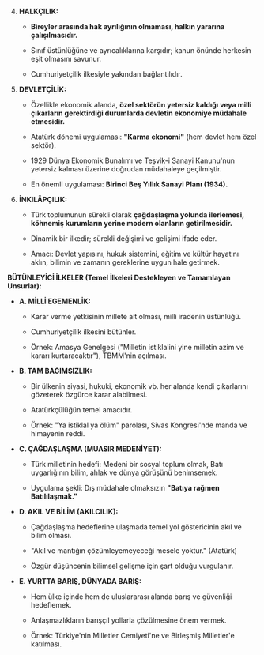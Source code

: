 
        
4. **HALKÇILIK:**
    
    - **Bireyler arasında hak ayrılığının olmaması, halkın yararına çalışılmasıdır.**
        
    - Sınıf üstünlüğüne ve ayrıcalıklarına karşıdır; kanun önünde herkesin eşit olmasını savunur.
        
    - Cumhuriyetçilik ilkesiyle yakından bağlantılıdır.
        
5. **DEVLETÇİLİK:**
    
    - Özellikle ekonomik alanda, **özel sektörün yetersiz kaldığı veya milli çıkarların gerektirdiği durumlarda devletin ekonomiye müdahale etmesidir.**
        
    - Atatürk dönemi uygulaması: **"Karma ekonomi"** (hem devlet hem özel sektör).
        
    - 1929 Dünya Ekonomik Bunalımı ve Teşvik-i Sanayi Kanunu'nun yetersiz kalması üzerine doğrudan müdahaleye geçilmiştir.
        
    - En önemli uygulaması: **Birinci Beş Yıllık Sanayi Planı (1934).**
        
6. **İNKILÂPÇILIK:**
    
    - Türk toplumunun sürekli olarak **çağdaşlaşma yolunda ilerlemesi, köhnemiş kurumların yerine modern olanların getirilmesidir.**
        
    - Dinamik bir ilkedir; sürekli değişimi ve gelişimi ifade eder.
        
    - Amacı: Devlet yapısını, hukuk sistemini, eğitim ve kültür hayatını aklın, bilimin ve zamanın gereklerine uygun hale getirmek.
        

**BÜTÜNLEYİCİ İLKELER (Temel İlkeleri Destekleyen ve Tamamlayan Unsurlar):**

- **A. MİLLİ EGEMENLİK:**
    
    - Karar verme yetkisinin millete ait olması, milli iradenin üstünlüğü.
        
    - Cumhuriyetçilik ilkesini bütünler.
        
    - Örnek: Amasya Genelgesi ("Milletin istiklalini yine milletin azim ve kararı kurtaracaktır"), TBMM'nin açılması.
        
- **B. TAM BAĞIMSIZLIK:**
    
    - Bir ülkenin siyasi, hukuki, ekonomik vb. her alanda kendi çıkarlarını gözeterek özgürce karar alabilmesi.
        
    - Atatürkçülüğün temel amacıdır.
        
    - Örnek: "Ya istiklal ya ölüm" parolası, Sivas Kongresi'nde manda ve himayenin reddi.
        
- **C. ÇAĞDAŞLAŞMA (MUASIR MEDENİYET):**
    
    - Türk milletinin hedefi: Medeni bir sosyal toplum olmak, Batı uygarlığının bilim, ahlak ve dünya görüşünü benimsemek.
        
    - Uygulama şekli: Dış müdahale olmaksızın **"Batıya rağmen Batılılaşmak."**
        
- **D. AKIL VE BİLİM (AKILCILIK):**
    
    - Çağdaşlaşma hedeflerine ulaşmada temel yol göstericinin akıl ve bilim olması.
        
    - "Akıl ve mantığın çözümleyemeyeceği mesele yoktur." (Atatürk)
        
    - Özgür düşüncenin bilimsel gelişme için şart olduğu vurgulanır.
        
- **E. YURTTA BARIŞ, DÜNYADA BARIŞ:**
    
    - Hem ülke içinde hem de uluslararası alanda barış ve güvenliği hedeflemek.
        
    - Anlaşmazlıkların barışçıl yollarla çözülmesine önem vermek.
        
    - Örnek: Türkiye'nin Milletler Cemiyeti'ne ve Birleşmiş Milletler'e katılması.
        
